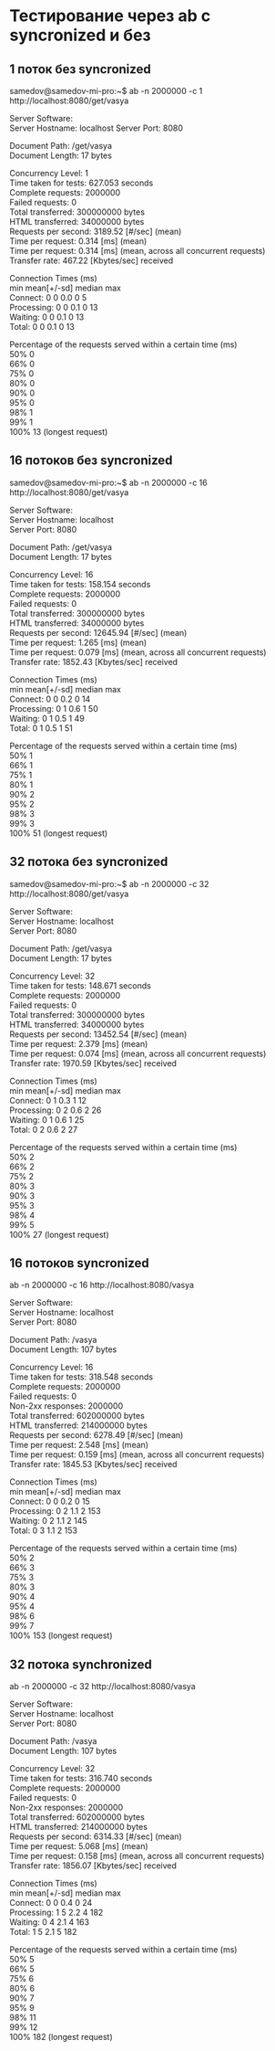 # Тестирование через ab с syncronized и без  
## 1 поток без syncronized
samedov@samedov-mi-pro:~$ ab -n 2000000 -c 1 http://localhost:8080/get/vasya

Server Software:          
Server Hostname:        localhost
Server Port:            8080

Document Path:          /get/vasya  
Document Length:        17 bytes

Concurrency Level:      1  
Time taken for tests:   627.053 seconds  
Complete requests:      2000000  
Failed requests:        0  
Total transferred:      300000000 bytes  
HTML transferred:       34000000 bytes  
Requests per second:    3189.52 [#/sec] (mean)  
Time per request:       0.314 [ms] (mean)  
Time per request:       0.314 [ms] (mean, across all concurrent requests)  
Transfer rate:          467.22 [Kbytes/sec] received  

Connection Times (ms)  
              min  mean[+/-sd] median   max  
Connect:        0    0   0.0      0       5  
Processing:     0    0   0.1      0      13  
Waiting:        0    0   0.1      0      13  
Total:          0    0   0.1      0      13  

Percentage of the requests served within a certain time (ms)  
  50%      0  
  66%      0  
  75%      0  
  80%      0  
  90%      0  
  95%      0  
  98%      1  
  99%      1  
 100%     13 (longest request)
 
## 16 потоков без syncronized
samedov@samedov-mi-pro:~$ ab -n 2000000 -c 16 http://localhost:8080/get/vasya

Server Software:          
Server Hostname:        localhost  
Server Port:            8080

Document Path:          /get/vasya  
Document Length:        17 bytes 

Concurrency Level:      16  
Time taken for tests:   158.154 seconds  
Complete requests:      2000000  
Failed requests:        0  
Total transferred:      300000000 bytes  
HTML transferred:       34000000 bytes  
Requests per second:    12645.94 [#/sec] (mean)  
Time per request:       1.265 [ms] (mean)  
Time per request:       0.079 [ms] (mean, across all concurrent requests)  
Transfer rate:          1852.43 [Kbytes/sec] received  

Connection Times (ms)  
              min  mean[+/-sd] median   max  
Connect:        0    0   0.2      0      14  
Processing:     0    1   0.6      1      50  
Waiting:        0    1   0.5      1      49  
Total:          0    1   0.5      1      51    

Percentage of the requests served within a certain time (ms)  
  50%      1  
  66%      1  
  75%      1  
  80%      1  
  90%      2  
  95%      2  
  98%      3    
  99%      3  
 100%     51 (longest request)  


## 32 потока без syncronized
samedov@samedov-mi-pro:~$ ab -n 2000000 -c 32 http://localhost:8080/get/vasya

Server Software:          
Server Hostname:        localhost  
Server Port:            8080

Document Path:          /get/vasya  
Document Length:        17 bytes

Concurrency Level:      32  
Time taken for tests:   148.671 seconds  
Complete requests:      2000000  
Failed requests:        0  
Total transferred:      300000000 bytes  
HTML transferred:       34000000 bytes  
Requests per second:    13452.54 [#/sec] (mean)  
Time per request:       2.379 [ms] (mean)  
Time per request:       0.074 [ms] (mean, across all concurrent requests)  
Transfer rate:          1970.59 [Kbytes/sec] received  

Connection Times (ms)  
              min  mean[+/-sd] median   max  
Connect:        0    1   0.3      1      12  
Processing:     0    2   0.6      2      26  
Waiting:        0    1   0.6      1      25  
Total:          0    2   0.6      2      27  

Percentage of the requests served within a certain time (ms)  
  50%      2  
  66%      2  
  75%      2  
  80%      3  
  90%      3  
  95%      3  
  98%      4  
  99%      5    
 100%     27 (longest request)

## 16 потоков syncronized
ab -n 2000000 -c 16 http://localhost:8080/vasya

Server Software:        
Server Hostname:        localhost  
Server Port:            8080  

Document Path:          /vasya  
Document Length:        107 bytes  

Concurrency Level:      16  
Time taken for tests:   318.548 seconds  
Complete requests:      2000000  
Failed requests:        0  
Non-2xx responses:      2000000  
Total transferred:      602000000 bytes  
HTML transferred:       214000000 bytes  
Requests per second:    6278.49 [#/sec] (mean)  
Time per request:       2.548 [ms] (mean)  
Time per request:       0.159 [ms] (mean, across all concurrent requests)  
Transfer rate:          1845.53 [Kbytes/sec] received  

Connection Times (ms)  
              min  mean[+/-sd] median   max  
Connect:        0    0   0.2      0      15  
Processing:     0    2   1.1      2     153  
Waiting:        0    2   1.1      2     145  
Total:          0    3   1.1      2     153  

Percentage of the requests served within a certain time (ms)  
  50%      2  
  66%      3  
  75%      3  
  80%      3  
  90%      4  
  95%      4  
  98%      6  
  99%      7  
 100%    153 (longest request)  
   
## 32 потока synchronized

ab -n 2000000 -c 32 http://localhost:8080/vasya

Server Software:        
Server Hostname:        localhost  
Server Port:            8080  

Document Path:          /vasya  
Document Length:        107 bytes  

Concurrency Level:      32  
Time taken for tests:   316.740 seconds  
Complete requests:      2000000  
Failed requests:        0  
Non-2xx responses:      2000000  
Total transferred:      602000000 bytes  
HTML transferred:       214000000 bytes  
Requests per second:    6314.33 [#/sec] (mean)  
Time per request:       5.068 [ms] (mean)  
Time per request:       0.158 [ms] (mean, across all concurrent requests)  
Transfer rate:          1856.07 [Kbytes/sec] received  

Connection Times (ms)  
              min  mean[+/-sd] median   max  
Connect:        0    0   0.4      0      24  
Processing:     1    5   2.2      4     182  
Waiting:        0    4   2.1      4     163  
Total:          1    5   2.1      5     182  

Percentage of the requests served within a certain time (ms)  
  50%      5  
  66%      5  
  75%      6  
  80%      6  
  90%      7  
  95%      9  
  98%     11  
  99%     12  
 100%    182 (longest request)  
 
